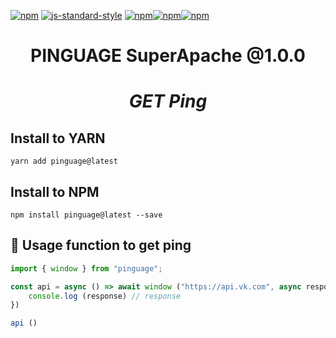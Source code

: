 [![npm](https://img.shields.io/npm/dt/pinguage.svg?style=flat-square)](https://npmjs.com/package/pinguage) [![js-standard-style](https://img.shields.io/badge/code%20style-standard-brightgreen.svg)](http://standardjs.com)
[![npm](https://img.shields.io/npm/v/pinguage)](https://www.npmjs.com/package/pinguage)[![npm](https://img.shields.io/npm/dt/pinguage.svg)](https://www.npmjs.com/package/pinguage)[![npm](https://img.shields.io/npm/dm/pinguage.svg)](https://www.npmjs.com/package/pinguage)

<h1><p style="text-align: center" align="center">PINGUAGE SuperApache @1.0.0</p></h1>

<center>           
<h1><p><i>GET Ping</i></p> </h1>
</center>

## Install to YARN
```shell
yarn add pinguage@latest
```

## Install to NPM
```shell
npm install pinguage@latest --save
```

## 🎇 Usage function to get ping
```javascript
import { window } from "pinguage";

const api = async () => await window ("https://api.vk.com", async response => {
    console.log (response) // response
})

api ()
```
